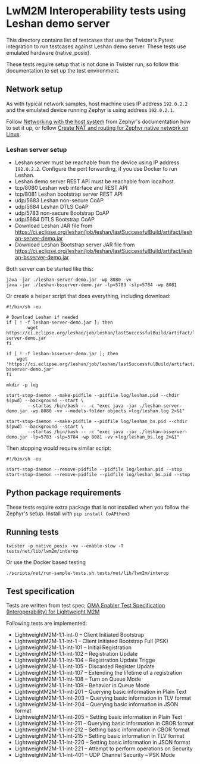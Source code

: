 # LwM2M Interoperability tests using Leshan demo server

This directory contains list of testcases that use
the Twister's Pytest integration to run testcases against Leshan demo server.
These tests use emulated hardware (native_posix).

These tests require setup that is not done in Twister run, so follow this documentation to set
up the test environment.

## Network setup

As with typical network samples, host machine uses IP address `192.0.2.2` and the emulated device
running Zephyr is using address `192.0.2.1`.

Follow [Networking with the host system](https://docs.zephyrproject.org/latest/connectivity/networking/networking_with_host.html#networking-with-the-host-system)
from Zephyr's documentation how to set it up, or follow [Create NAT and routing for Zephyr native network on Linux](https://github.com/zephyrproject-rtos/net-tools/blob/master/README%20NAT.md).

### Leshan server setup

* Leshan server must be reachable from the device using IP address `192.0.2.2`.
  Configure the port forwarding, if you use Docker to run Leshan.
* Leshan demo server REST API must be reachable from localhost.
* tcp/8080 Leshan web interface and REST API
* tcp/8081 Leshan bootstrap server REST API
* udp/5683 Leshan non-secure CoAP
* udp/5684 Leshan DTLS CoAP
* udp/5783 non-secure Bootstrap CoAP
* udp/5684 DTLS Bootstrap CoAP
* Download Leshan JAR file from https://ci.eclipse.org/leshan/job/leshan/lastSuccessfulBuild/artifact/leshan-server-demo.jar
* Download Leshan Bootstrap server JAR file from https://ci.eclipse.org/leshan/job/leshan/lastSuccessfulBuild/artifact/leshan-bsserver-demo.jar

Both server can be started like this:
```
java -jar ./leshan-server-demo.jar -wp 8080 -vv
java -jar ./leshan-bsserver-demo.jar -lp=5783 -slp=5784 -wp 8081
```

Or create a helper script that does everything, including download:
```
#!/bin/sh -eu

# Download Leshan if needed
if [ ! -f leshan-server-demo.jar ]; then
        wget https://ci.eclipse.org/leshan/job/leshan/lastSuccessfulBuild/artifact/leshan-server-demo.jar
fi

if [ ! -f leshan-bsserver-demo.jar ]; then
	wget 'https://ci.eclipse.org/leshan/job/leshan/lastSuccessfulBuild/artifact/leshan-bsserver-demo.jar'
fi

mkdir -p log

start-stop-daemon --make-pidfile --pidfile log/leshan.pid --chdir $(pwd) --background --start \
        --startas /bin/bash -- -c "exec java -jar ./leshan-server-demo.jar -wp 8080 -vv --models-folder objects >log/leshan.log 2>&1"

start-stop-daemon --make-pidfile --pidfile log/leshan_bs.pid --chdir $(pwd) --background --start \
        --startas /bin/bash -- -c "exec java -jar ./leshan-bsserver-demo.jar -lp=5783 -slp=5784 -wp 8081 -vv >log/leshan_bs.log 2>&1"
```

Then stopping would require similar script:
```
#!/bin/sh -eu

start-stop-daemon --remove-pidfile --pidfile log/leshan.pid --stop
start-stop-daemon --remove-pidfile --pidfile log/leshan_bs.pid --stop
```

## Python package requirements

These tests require extra package that is not installed when you follow the Zephyr's setup.
Install with `pip install CoAPthon3`

## Running tests

```
twister -p native_posix -vv --enable-slow -T tests/net/lib/lwm2m/interop
```

Or use the Docker based testing

```
./scripts/net/run-sample-tests.sh tests/net/lib/lwm2m/interop
```

## Test specification

Tests are written from test spec;
[OMA Enabler Test Specification (Interoperability) for Lightweight M2M](https://www.openmobilealliance.org/release/LightweightM2M/ETS/OMA-ETS-LightweightM2M-V1_1-20190912-D.pdf)

Following tests are implemented:
* LightweightM2M-1.1-int-0 – Client Initiated Bootstrap
* LightweightM2M-1.1-int-1 – Client Initiated Bootstrap Full (PSK)
* LightweightM2M-1.1-int-101 – Initial Registration
* LightweightM2M-1.1-int-102 – Registration Update
* LightweightM2M-1.1-int-104 – Registration Update Trigge
* LightweightM2M-1.1-int-105 - Discarded Register Update
* LightweightM2M-1.1-int-107 – Extending the lifetime of a registration
* LightweightM2M-1.1-int-108 – Turn on Queue Mode
* LightweightM2M-1.1-int-109 – Behavior in Queue Mode
* LightweightM2M-1.1-int-201 – Querying basic information in Plain Text
* LightweightM2M-1.1-int-203 – Querying basic information in TLV format
* LightweightM2M-1.1-int-204 – Querying basic information in JSON format
* LightweightM2M-1.1-int-205 – Setting basic information in Plain Text
* LightweightM2M-1.1-int-211 – Querying basic information in CBOR format
* LightweightM2M-1.1-int-212 – Setting basic information in CBOR format
* LightweightM2M-1.1-int-215 – Setting basic information in TLV format
* LightweightM2M-1.1-int-220 – Setting basic information in JSON format
* LightweightM2M-1.1-int-221 – Attempt to perform operations on Security
* LightweightM2M-1.1-int-401 – UDP Channel Security – PSK Mode
